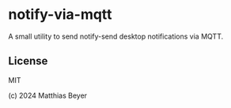 # notify-via-mqtt

A small utility to send notify-send desktop notifications via MQTT.

## License

MIT

(c) 2024 Matthias Beyer

